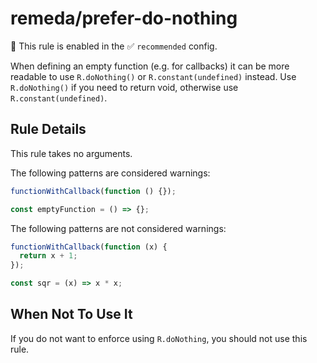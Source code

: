 # remeda/prefer-do-nothing

💼 This rule is enabled in the ✅ `recommended` config.

<!-- end auto-generated rule header -->

When defining an empty function (e.g. for callbacks) it can be more readable to use `R.doNothing()` or `R.constant(undefined)` instead. Use `R.doNothing()` if you need to return void, otherwise use `R.constant(undefined)`.

## Rule Details

This rule takes no arguments.

The following patterns are considered warnings:

```js
functionWithCallback(function () {});

const emptyFunction = () => {};
```

The following patterns are not considered warnings:

```js
functionWithCallback(function (x) {
  return x + 1;
});

const sqr = (x) => x * x;
```

## When Not To Use It

If you do not want to enforce using `R.doNothing`, you should not use this rule.
